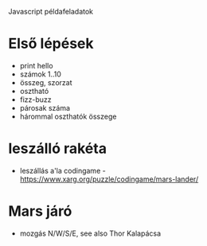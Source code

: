 Javascript példafeladatok

# Első lépések
  * print hello
  * számok 1..10
  * összeg, szorzat
  * osztható
  * fizz-buzz
  * párosak száma
  * hárommal oszthatók összege

# leszálló rakéta
  * leszállás a'la codingame - https://www.xarg.org/puzzle/codingame/mars-lander/


# Mars járó
  * mozgás N/W/S/E, see also Thor Kalapácsa
